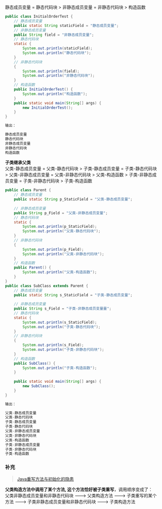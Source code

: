 静态成员变量 = 静态代码块 > 非静态成员变量 = 非静态代码块 > 构造函数  
```java
public class InitialOrderTest {
    // 静态成员变量
    public static String staticField = "静态成员变量";
    // 非静态成员变量
    public String field = "非静态成员变量";
    // 静态代码块
    static {
        System.out.println(staticField);
        System.out.println("静态代码块");
    }
    // 非静态代码块
    {
        System.out.println(field);
        System.out.println("非静态代码块");
    }
    // 构造函数
    public InitialOrderTest() {
        System.out.println("构造函数");
    }
    public static void main(String[] args) {
        new InitialOrderTest();
    }
}

输出：  

静态成员变量
静态代码块
非静态成员变量
非静态代码块
构造函数
```
**子类继承父类**  
父类-静态成员变量 = 父类-静态代码块 > 子类-静态成员变量 = 子类-静态代码块 > 父类-非静态成员变量 = 父类-非静态代码块 > 父类-构造函数 > 子类-非静态成员变量 = 子类-非静态代码块 > 子类-构造函数
```java
public class Parent {
    // 静态成员变量
    public static String p_StaticField = "父类-静态成员变量";
    
    // 非静态成员变量
    public String p_Field = "父类-非静态成员变量";
    // 静态代码块
    static {
        System.out.println(p_StaticField);
        System.out.println("父类-静态代码块");
    }
    // 非静态代码块
    {
        System.out.println(p_Field);
        System.out.println("父类-非静态代码块");
    }
    // 构造函数
    public Parent() {
        System.out.println("父类-构造函数");
    }
}
public class SubClass extends Parent {
    // 静态成员变量
    public static String s_StaticField = "子类-静态成员变量";
    
    // 非静态成员变量
    public String s_Field = "子类-非静态成员变量量";
    // 静态代码块
    static {
        System.out.println(s_StaticField);
        System.out.println("子类-静态代码块");
    }
    // 非静态代码块
    {
        System.out.println(s_Field);
        System.out.println("子类-非静态代码块");
    }
    // 构造函数
    public SubClass() {
        System.out.println("子类-构造函数");
    }
    
    public static void main(String[] args) {
        new SubClass();
    }
}

输出：

父类-静态成员变量
父类-静态代码块
子类-静态成员变量
子类-静态代码块
父类-非静态成员变量
父类-非静态代码块
父类-构造函数
子类-非静态成员变量
子类-非静态代码块
子类-构造函数
```

### 补充

> [Java重写方法与初始化的隐患](http://www.jianshu.com/p/cdc5adb40bb7)

**父类构造方法中调用了某个方法, 这个方法恰好被子类重写**，调用顺序变成了：  
父类非静态成员变量和非静态代码块 ---> 父类构造方法 ---> 子类重写的某个方法 ---> 子类非静态成员变量和非静态代码块 ---> 子类构造方法
